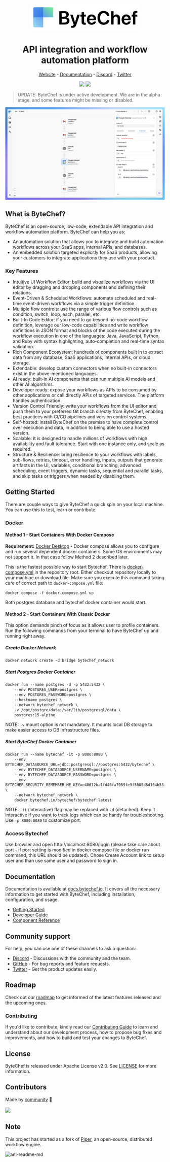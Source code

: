 <p align="center">
    <a href="https://www.bytechef.io?utm_source=github&utm_medium=organic&utm_campaign=readme">
        <img src="static/bytechef_logo.png" alt="API integration and workflow automation platform" width="350">
    </a>
</p>

<h1 align="center" style="border-bottom: none">API integration and workflow automation platform</h1>

<p align="center">
    <a href="https://www.bytechef.io?utm_source=github&utm_medium=organic&utm_campaign=readme">Website</a> - <a href="https://docs.bytechef.io?utm_source=github&utm_medium=organic&utm_campaign=readme">Documentation</a> - <a href="https://discord.gg/VKvNxHjpYx">Discord</a> - <a href="https://twitter.com/bytechefhq">Twitter</a>
</p>

<p align="center">
    <a href="https://github.com/bytechefhq/bytechef/actions/workflows/build_push.yml"><img src="https://github.com/bytechefhq/bytechef/actions/workflows/build_push.yml/badge.svg"></a> <a href="https://github.com/bytechefhq/bytechef/blob/master/LICENSE"><img src="https://img.shields.io/static/v1?label=license&message=Apache%20v2.0&color=brightgreen"></a>
</p>

> UPDATE: ByteChef is under active development. We are in the alpha stage, and some features might be missing or disabled.

<img src="static/screenshot.png" alt="ByteChef Screenshot" style="max-width: 100%;">

## What is ByteChef?

ByteChef is an open-source, low-code, extendable API integration and workflow automation platform. ByteChef can help you as:

- An automation solution that allows you to integrate and build automation workflows across your SaaS apps, internal APIs, and databases.
- An embedded solution targeted explicitly for SaaS products, allowing your customers to integrate applications they use with your product.

### Key Features

- Intuitive UI Workflow Editor: build and visualize workflows via the UI editor by dragging and dropping components and defining their relations.
- Event-Driven & Scheduled Workflows: automate scheduled and real-time event-driven workflows via a simple trigger definition.
- Multiple flow controls: use the range of various flow controls such as condition, switch, loop, each, parallel, etc.
- Built-In Code Editor: if you need to go beyond no-code workflow definition, leverage our low-code capabilities and write workflow definitions in JSON format and blocks of the code executed during the workflow execution in one of the languages: Java, JavaScript, Python, and Ruby with syntax highlighting, auto-completion and real-time syntax validation.
- Rich Component Ecosystem: hundreds of components built in to extract data from any database, SaaS applications, internal APIs, or cloud storage.
- Extendable: develop custom connectors when no built-in connectors exist in the above-mentioned languages.
- AI ready: built-in AI components that can run multiple AI models and other AI algorithms.
- Developer ready: expose your workflows as APIs to be consumed by other applications or call directly APIs of targeted services. The platform handles authentication.
- Version Control Friendly: write your workflows from the UI editor and push them to your preferred Git branch directly from ByteChef, enabling best practices with CI/CD pipelines and version control systems.
- Self-hosted: install ByteChef on the premise to have complete control over execution and data, in addition to being able to use a hosted version.
- Scalable: it is designed to handle millions of workflows with high availability and fault tolerance. Start with one instance only, and scale as required.
- Structure & Resilience: bring resilience to your workflows with labels, sub-flows, retries, timeout, error handling, inputs, outputs that generate artifacts in the UI, variables, conditional branching, advanced scheduling, event triggers, dynamic tasks, sequential and parallel tasks, and skip tasks or triggers when needed by disabling them.

## Getting Started
There are couple ways to give ByteChef a quick spin on your local machine. You can use this to test, learn or contribute.

[//]: # ()
[//]: # (### ByteChef Cloud)
[//]: # ()
[//]: # ([ByteChef Cloud]&#40;https://app.bytechef.io?utm_source=github&utm_medium=organic&utm_campaign=readme&#41; is the fastest way to get started with ByteChef. It provides managed infrastructure as well as an instant and free trial access for development projects and proofs of concept.)
[//]: # ()
[//]: # (<a href="https://app.bytechef.io?utm_source=github&utm_medium=organic&utm_campaign=readme"><img src="static/button_get-started-now.png" alt="Get started now" width="200px"></a>)
[//]: # ()
[//]: # (For a step-by-step guide on ByteChef Cloud, [see the docs]&#40;https://docs.bytechef.io/cloud/getting-started?utm_medium=organic&utm_campaign=readme&#41;.)
[//]: # ()

### Docker

#### Method 1 - Start Containers With Docker Compose

**Requirement:** [Docker Desktop](https://www.docker.com/products/docker-desktop/) - Docker compose allows you to configure and run several dependent docker containers. Some OS environments may not support it. In that case follow Method 2 described later.

This is the fastest possible way to start Bytechef. There is [docker-compose.yml](https://github.com/bytechefhq/bytechef/blob/master/docker-compose.yml) in the repository root. Either checkout repository locally to your machine or download file. Make sure you execute this command taking care of correct path to `docker-compose.yml` file:
```bashTaskHandler
docker compose -f docker-compose.yml up
```
Both postgres database and bytechef docker container would start.

#### Method 2 - Start Containers With Classic Docker

This option demands pinch of focus as it allows user to profile containers. Run the following commands from your terminal to have ByteChef up and running right away.

##### Create Docker Network
```bashTaskHandler
docker network create -d bridge bytechef_network
```
##### Start Postgres Docker Container
```bashTaskHandler
docker run --name postgres -d -p 5432:5432 \
    --env POSTGRES_USER=postgres \
    --env POSTGRES_PASSWORD=postgres \
    --hostname postgres \
    --network bytechef_network \
    -v /opt/postgre/data:/var/lib/postgresql/data \
    postgres:15-alpine
```
NOTE: `-v` mount option is not mandatory. It mounts local DB storage to make easier access to DB infrastructure files.

##### Start ByteChef Docker Container
```bashTaskHandler
docker run --name bytechef -it -p 8080:8080 \
    --env BYTECHEF_DATASOURCE_URL=jdbc:postgresql://postgres:5432/bytechef \
    --env BYTECHEF_DATASOURCE_USERNAME=postgres \
    --env BYTECHEF_DATASOURCE_PASSWORD=postgres \
    --env BYTECHEF_SECURITY_REMEMBER_ME_KEY=e48612ba1fd46fa7089fe9f5085d8d164b53ffb2 \
    --network bytechef_network \
    docker.bytechef.io/bytechef/bytechef:latest
```
NOTE: `-it` (interactive) flag may be replaced with `-d` (detached). Keep it interactive if you want to track logs which can be handy for troubleshooting. Use `-p 8080:8080` to customize port.

###  Access Bytechef

Use browser and open http://localhost:8080/login (please take care about port - if port setting is modified in docker compose file or docker run command, this URL should be updated). Chose Create Account link to setup user and than use same user and password to sign in.

[//]: # (### Self-Hosted)
[//]: # ()
[//]: # (If you want to self-host ByteChef, we have [guides]&#40;https://docs.bytechef.io/self-hosting?utm_source=github&utm_medium=organic&utm_campaign=readme&#41; for Docker, AWS and more.)
[//]: # ()
## Documentation

Documentation is available at [docs.bytechef.io](https://docs.bytechef.io?utm_source=github&utm_medium=organic&utm_campaign=readme). It covers all the necessary information to get started with ByteChef, including installation, configuration, and usage.

- [Getting Started](https://docs.bytechef.io/automation/getting-started/introduction?utm_source=github&utm_medium=organic&utm_campaign=readme)
- [Developer Guide](https://docs.bytechef.io/developing_guide/components/connectors_manual?utm_source=github&utm_medium=organic&utm_campaign=readme)
- [Component Reference](https://docs.bytechef.io/reference/components/accelo?utm_source=github&utm_medium=organic&utm_campaign=readme)

[//]: # (- [Architecture]&#40;https://docs.bytechef.io/architecture?utm_source=github&utm_medium=organic&utm_campaign=readme&#41;)
[//]: # (- [Components Reference]&#40;https://docs.bytechef.io/components&#41;)

## Community support

[//]: # (For general help using ByteChef, please refer to the official [documentation]&#40;https://docs.bytechef.io?utm_source=github&utm_medium=organic&utm_campaign=readme&#41;. For additional help, you can use one of these channels to ask a question:)

[//]: # (- [Discord]&#40;https://discord.gg/VKvNxHjpYx; - Discussions with the community and the team.)
[//]: # (- [GitHub]&#40;https://github.com/bytechefhq/bytechef/issues&#41; - For bug reports and feature requests.)
[//]: # (- [Forum]&#40;https://github.com/bytechefhq/bytechef/discussions&#41; - Ask for help and propose new ideas.)
[//]: # (- [Twitter]&#40;https://twitter.com/bytechefhq&#41; - Get the product updates easily.)

For help, you can use one of these channels to ask a question:

- [Discord](https://discord.gg/VKvNxHjpYx) - Discussions with the community and the team.
- [GitHub](https://github.com/bytechefhq/bytechef/issues) - For bug reports and feature requests.
- [Twitter](https://twitter.com/bytechefhq) - Get the product updates easily.

## Roadmap
Check out our [roadmap](https://github.com/orgs/bytechefhq/projects/3) to get informed of the latest features released and the upcoming ones.

### Contributing

If you'd like to contribute, kindly read our [Contributing Guide](CONTRIBUTING.md) to learn and understand about our development process, how to propose bug fixes and improvements, and how to build and test your changes to ByteChef.

## License
ByteChef is released under Apache License v2.0. See [LICENSE](LICENSE) for more information.

## Contributors
<!-- automd:contributors github="bytechefhq/bytechef" -->

Made by [community](https://github.com/bytechefhq/bytechef/graphs/contributors) 💛
<br><br>
<a href="https://github.com/bytechefhq/bytechef/graphs/contributors">
<img src="https://contrib.rocks/image?repo=bytechefhq/bytechef" />
</a>

<!-- /automd -->

## Note
This project has started as a fork of [Piper](https://github.com/runabol/piper), an open-source, distributed workflow engine.

![anl-readme-md](https://static.scarf.sh/a.png?x-pxid=ceb7a380-3bfc-4e25-8068-1445d2d02359)
